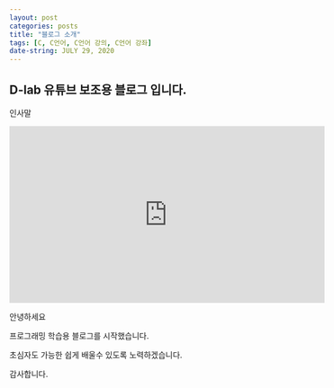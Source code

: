 ```yaml
---
layout: post
categories: posts
title: "블로그 소개"
tags: [C, C언어, C언어 강의, C언어 강좌]
date-string: JULY 29, 2020
---
```


## D-lab 유튜브 보조용 블로그 입니다.
인사말

<center>
<iframe width="560" height="315" src="https://www.youtube.com/embed/2TJq7yK6_H0" frameborder="0" allow="accelerometer; autoplay; encrypted-media; gyroscope; picture-in-picture" allowfullscreen></iframe>
</center>

안녕하세요

프로그래밍 학습용 블로그를 시작했습니다.

초심자도 가능한 쉽게 배울수 있도록 노력하겠습니다.

감사합니다.